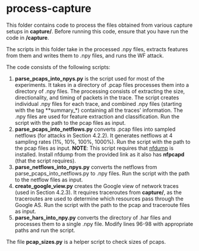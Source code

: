 # process-capture

This folder contains code to process the files obtained from various capture setups in **capture/**. Before running this code, ensure that you have run the code in **/capture**.

The scripts in this folder take in the processed .npy files, extracts features from them and writes them to .npy files, and runs the WF attack. 

The code consists of the following scripts:

1. **parse_pcaps_into_npys.py** is the script used for most of the experiments. It takes in a directory of .pcap files processes them into a directory of .npy files. The processing consists of extracting the size, directionality, and timing of packets in the trace. The script creates individual .npy files for each trace, and combined .npy files (starting with the tag **summary_*) containing all the traces' information. The .npy files are used for feature extraction and classification. Run the script with the path to the pcap files as input. 
2. **parse_pcaps_into_netflows.py** converts .pcap files into sampled netflows (for attacks in Section 4.2.2). It generates netflows at 4 sampling rates (1%, 10%, 100%, 1000%). Run the script with the path to the pcap files as input. 
**NOTE**: This script requires that [nfdump](https://github.com/phaag/nfdump) is installed. Install nfdump from the provided link as it also has **nfpcapd** (that the script requires).
3. **parse_netflows_into_npys.py** converts the netflows from parse_pcaps_into_netflows.py to .npy files. Run the script with the path to the netflow files as input. 
4. **create_google_view.py** creates the Google view of network traces (used in Section 4.2.3). It requires traceroutes from **capture/**, as the traceroutes are used to determine which resources pass through the Google AS. Run the script with the path to the pcap and traceroute files as input. 
3. **parse_hars_into_npy.py** converts the directory of .har files and processes them to a single .npy file. Modify lines 96-98 with appropriate paths and run the script.

The file **pcap_sizes.py** is a helper script to check sizes of pcaps.